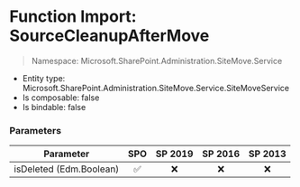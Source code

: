 # Function Import: SourceCleanupAfterMove

> Namespace: Microsoft.SharePoint.Administration.SiteMove.Service

- Entity type: Microsoft.SharePoint.Administration.SiteMove.Service.SiteMoveService
- Is composable: false
- Is bindable: false

### Parameters

Parameter | SPO | SP 2019 | SP 2016 | SP 2013
----------|:---:|:-------:|:-------:|:-------:
isDeleted (Edm.Boolean) | ✅ | ❌ | ❌ | ❌